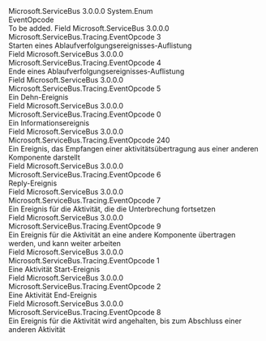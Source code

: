 <Type Name="EventOpcode" FullName="Microsoft.ServiceBus.Tracing.EventOpcode">
  <TypeSignature Language="C#" Value="public enum EventOpcode" />
  <TypeSignature Language="ILAsm" Value=".class public auto ansi sealed EventOpcode extends System.Enum" />
  <TypeSignature Language="DocId" Value="T:Microsoft.ServiceBus.Tracing.EventOpcode" />
  <TypeSignature Language="VB.NET" Value="Public Enum EventOpcode" />
  <TypeSignature Language="F#" Value="type EventOpcode = " />
  <AssemblyInfo>
    <AssemblyName>Microsoft.ServiceBus</AssemblyName>
    <AssemblyVersion>3.0.0.0</AssemblyVersion>
  </AssemblyInfo>
  <Base>
    <BaseTypeName>System.Enum</BaseTypeName>
  </Base>
  <Docs>
    <summary>
            EventOpcode
            </summary>
    <remarks>To be added.</remarks>
  </Docs>
  <Members>
    <Member MemberName="DataCollectionStart">
      <MemberSignature Language="C#" Value="DataCollectionStart" />
      <MemberSignature Language="ILAsm" Value=".field public static literal valuetype Microsoft.ServiceBus.Tracing.EventOpcode DataCollectionStart = int32(3)" />
      <MemberSignature Language="DocId" Value="F:Microsoft.ServiceBus.Tracing.EventOpcode.DataCollectionStart" />
      <MemberSignature Language="VB.NET" Value="DataCollectionStart" />
      <MemberSignature Language="F#" Value="DataCollectionStart = 3" Usage="Microsoft.ServiceBus.Tracing.EventOpcode.DataCollectionStart" />
      <MemberType>Field</MemberType>
      <AssemblyInfo>
        <AssemblyName>Microsoft.ServiceBus</AssemblyName>
        <AssemblyVersion>3.0.0.0</AssemblyVersion>
      </AssemblyInfo>
      <ReturnValue>
        <ReturnType>Microsoft.ServiceBus.Tracing.EventOpcode</ReturnType>
      </ReturnValue>
      <MemberValue>3</MemberValue>
      <Docs>
        <summary>
            Starten eines Ablaufverfolgungsereignisses-Auflistung
            </summary>
      </Docs>
    </Member>
    <Member MemberName="DataCollectionStop">
      <MemberSignature Language="C#" Value="DataCollectionStop" />
      <MemberSignature Language="ILAsm" Value=".field public static literal valuetype Microsoft.ServiceBus.Tracing.EventOpcode DataCollectionStop = int32(4)" />
      <MemberSignature Language="DocId" Value="F:Microsoft.ServiceBus.Tracing.EventOpcode.DataCollectionStop" />
      <MemberSignature Language="VB.NET" Value="DataCollectionStop" />
      <MemberSignature Language="F#" Value="DataCollectionStop = 4" Usage="Microsoft.ServiceBus.Tracing.EventOpcode.DataCollectionStop" />
      <MemberType>Field</MemberType>
      <AssemblyInfo>
        <AssemblyName>Microsoft.ServiceBus</AssemblyName>
        <AssemblyVersion>3.0.0.0</AssemblyVersion>
      </AssemblyInfo>
      <ReturnValue>
        <ReturnType>Microsoft.ServiceBus.Tracing.EventOpcode</ReturnType>
      </ReturnValue>
      <MemberValue>4</MemberValue>
      <Docs>
        <summary>
            Ende eines Ablaufverfolgungsereignisses-Auflistung
            </summary>
      </Docs>
    </Member>
    <Member MemberName="Extension">
      <MemberSignature Language="C#" Value="Extension" />
      <MemberSignature Language="ILAsm" Value=".field public static literal valuetype Microsoft.ServiceBus.Tracing.EventOpcode Extension = int32(5)" />
      <MemberSignature Language="DocId" Value="F:Microsoft.ServiceBus.Tracing.EventOpcode.Extension" />
      <MemberSignature Language="VB.NET" Value="Extension" />
      <MemberSignature Language="F#" Value="Extension = 5" Usage="Microsoft.ServiceBus.Tracing.EventOpcode.Extension" />
      <MemberType>Field</MemberType>
      <AssemblyInfo>
        <AssemblyName>Microsoft.ServiceBus</AssemblyName>
        <AssemblyVersion>3.0.0.0</AssemblyVersion>
      </AssemblyInfo>
      <ReturnValue>
        <ReturnType>Microsoft.ServiceBus.Tracing.EventOpcode</ReturnType>
      </ReturnValue>
      <MemberValue>5</MemberValue>
      <Docs>
        <summary>
            Ein Dehn-Ereignis
            </summary>
      </Docs>
    </Member>
    <Member MemberName="Info">
      <MemberSignature Language="C#" Value="Info" />
      <MemberSignature Language="ILAsm" Value=".field public static literal valuetype Microsoft.ServiceBus.Tracing.EventOpcode Info = int32(0)" />
      <MemberSignature Language="DocId" Value="F:Microsoft.ServiceBus.Tracing.EventOpcode.Info" />
      <MemberSignature Language="VB.NET" Value="Info" />
      <MemberSignature Language="F#" Value="Info = 0" Usage="Microsoft.ServiceBus.Tracing.EventOpcode.Info" />
      <MemberType>Field</MemberType>
      <AssemblyInfo>
        <AssemblyName>Microsoft.ServiceBus</AssemblyName>
        <AssemblyVersion>3.0.0.0</AssemblyVersion>
      </AssemblyInfo>
      <ReturnValue>
        <ReturnType>Microsoft.ServiceBus.Tracing.EventOpcode</ReturnType>
      </ReturnValue>
      <MemberValue>0</MemberValue>
      <Docs>
        <summary>
            Ein Informationsereignis
            </summary>
      </Docs>
    </Member>
    <Member MemberName="Receive">
      <MemberSignature Language="C#" Value="Receive" />
      <MemberSignature Language="ILAsm" Value=".field public static literal valuetype Microsoft.ServiceBus.Tracing.EventOpcode Receive = int32(240)" />
      <MemberSignature Language="DocId" Value="F:Microsoft.ServiceBus.Tracing.EventOpcode.Receive" />
      <MemberSignature Language="VB.NET" Value="Receive" />
      <MemberSignature Language="F#" Value="Receive = 240" Usage="Microsoft.ServiceBus.Tracing.EventOpcode.Receive" />
      <MemberType>Field</MemberType>
      <AssemblyInfo>
        <AssemblyName>Microsoft.ServiceBus</AssemblyName>
        <AssemblyVersion>3.0.0.0</AssemblyVersion>
      </AssemblyInfo>
      <ReturnValue>
        <ReturnType>Microsoft.ServiceBus.Tracing.EventOpcode</ReturnType>
      </ReturnValue>
      <MemberValue>240</MemberValue>
      <Docs>
        <summary>
            Ein Ereignis, das Empfangen einer aktivitätsübertragung aus einer anderen Komponente darstellt 
            </summary>
      </Docs>
    </Member>
    <Member MemberName="Reply">
      <MemberSignature Language="C#" Value="Reply" />
      <MemberSignature Language="ILAsm" Value=".field public static literal valuetype Microsoft.ServiceBus.Tracing.EventOpcode Reply = int32(6)" />
      <MemberSignature Language="DocId" Value="F:Microsoft.ServiceBus.Tracing.EventOpcode.Reply" />
      <MemberSignature Language="VB.NET" Value="Reply" />
      <MemberSignature Language="F#" Value="Reply = 6" Usage="Microsoft.ServiceBus.Tracing.EventOpcode.Reply" />
      <MemberType>Field</MemberType>
      <AssemblyInfo>
        <AssemblyName>Microsoft.ServiceBus</AssemblyName>
        <AssemblyVersion>3.0.0.0</AssemblyVersion>
      </AssemblyInfo>
      <ReturnValue>
        <ReturnType>Microsoft.ServiceBus.Tracing.EventOpcode</ReturnType>
      </ReturnValue>
      <MemberValue>6</MemberValue>
      <Docs>
        <summary>
            Reply-Ereignis
            </summary>
      </Docs>
    </Member>
    <Member MemberName="Resume">
      <MemberSignature Language="C#" Value="Resume" />
      <MemberSignature Language="ILAsm" Value=".field public static literal valuetype Microsoft.ServiceBus.Tracing.EventOpcode Resume = int32(7)" />
      <MemberSignature Language="DocId" Value="F:Microsoft.ServiceBus.Tracing.EventOpcode.Resume" />
      <MemberSignature Language="VB.NET" Value="Resume" />
      <MemberSignature Language="F#" Value="Resume = 7" Usage="Microsoft.ServiceBus.Tracing.EventOpcode.Resume" />
      <MemberType>Field</MemberType>
      <AssemblyInfo>
        <AssemblyName>Microsoft.ServiceBus</AssemblyName>
        <AssemblyVersion>3.0.0.0</AssemblyVersion>
      </AssemblyInfo>
      <ReturnValue>
        <ReturnType>Microsoft.ServiceBus.Tracing.EventOpcode</ReturnType>
      </ReturnValue>
      <MemberValue>7</MemberValue>
      <Docs>
        <summary>
            Ein Ereignis für die Aktivität, die die Unterbrechung fortsetzen
            </summary>
      </Docs>
    </Member>
    <Member MemberName="Send">
      <MemberSignature Language="C#" Value="Send" />
      <MemberSignature Language="ILAsm" Value=".field public static literal valuetype Microsoft.ServiceBus.Tracing.EventOpcode Send = int32(9)" />
      <MemberSignature Language="DocId" Value="F:Microsoft.ServiceBus.Tracing.EventOpcode.Send" />
      <MemberSignature Language="VB.NET" Value="Send" />
      <MemberSignature Language="F#" Value="Send = 9" Usage="Microsoft.ServiceBus.Tracing.EventOpcode.Send" />
      <MemberType>Field</MemberType>
      <AssemblyInfo>
        <AssemblyName>Microsoft.ServiceBus</AssemblyName>
        <AssemblyVersion>3.0.0.0</AssemblyVersion>
      </AssemblyInfo>
      <ReturnValue>
        <ReturnType>Microsoft.ServiceBus.Tracing.EventOpcode</ReturnType>
      </ReturnValue>
      <MemberValue>9</MemberValue>
      <Docs>
        <summary>
            Ein Ereignis für die Aktivität an eine andere Komponente übertragen werden, und kann weiter arbeiten
            </summary>
      </Docs>
    </Member>
    <Member MemberName="Start">
      <MemberSignature Language="C#" Value="Start" />
      <MemberSignature Language="ILAsm" Value=".field public static literal valuetype Microsoft.ServiceBus.Tracing.EventOpcode Start = int32(1)" />
      <MemberSignature Language="DocId" Value="F:Microsoft.ServiceBus.Tracing.EventOpcode.Start" />
      <MemberSignature Language="VB.NET" Value="Start" />
      <MemberSignature Language="F#" Value="Start = 1" Usage="Microsoft.ServiceBus.Tracing.EventOpcode.Start" />
      <MemberType>Field</MemberType>
      <AssemblyInfo>
        <AssemblyName>Microsoft.ServiceBus</AssemblyName>
        <AssemblyVersion>3.0.0.0</AssemblyVersion>
      </AssemblyInfo>
      <ReturnValue>
        <ReturnType>Microsoft.ServiceBus.Tracing.EventOpcode</ReturnType>
      </ReturnValue>
      <MemberValue>1</MemberValue>
      <Docs>
        <summary>
            Eine Aktivität Start-Ereignis
            </summary>
      </Docs>
    </Member>
    <Member MemberName="Stop">
      <MemberSignature Language="C#" Value="Stop" />
      <MemberSignature Language="ILAsm" Value=".field public static literal valuetype Microsoft.ServiceBus.Tracing.EventOpcode Stop = int32(2)" />
      <MemberSignature Language="DocId" Value="F:Microsoft.ServiceBus.Tracing.EventOpcode.Stop" />
      <MemberSignature Language="VB.NET" Value="Stop" />
      <MemberSignature Language="F#" Value="Stop = 2" Usage="Microsoft.ServiceBus.Tracing.EventOpcode.Stop" />
      <MemberType>Field</MemberType>
      <AssemblyInfo>
        <AssemblyName>Microsoft.ServiceBus</AssemblyName>
        <AssemblyVersion>3.0.0.0</AssemblyVersion>
      </AssemblyInfo>
      <ReturnValue>
        <ReturnType>Microsoft.ServiceBus.Tracing.EventOpcode</ReturnType>
      </ReturnValue>
      <MemberValue>2</MemberValue>
      <Docs>
        <summary>
            Eine Aktivität End-Ereignis 
            </summary>
      </Docs>
    </Member>
    <Member MemberName="Suspend">
      <MemberSignature Language="C#" Value="Suspend" />
      <MemberSignature Language="ILAsm" Value=".field public static literal valuetype Microsoft.ServiceBus.Tracing.EventOpcode Suspend = int32(8)" />
      <MemberSignature Language="DocId" Value="F:Microsoft.ServiceBus.Tracing.EventOpcode.Suspend" />
      <MemberSignature Language="VB.NET" Value="Suspend" />
      <MemberSignature Language="F#" Value="Suspend = 8" Usage="Microsoft.ServiceBus.Tracing.EventOpcode.Suspend" />
      <MemberType>Field</MemberType>
      <AssemblyInfo>
        <AssemblyName>Microsoft.ServiceBus</AssemblyName>
        <AssemblyVersion>3.0.0.0</AssemblyVersion>
      </AssemblyInfo>
      <ReturnValue>
        <ReturnType>Microsoft.ServiceBus.Tracing.EventOpcode</ReturnType>
      </ReturnValue>
      <MemberValue>8</MemberValue>
      <Docs>
        <summary>
            Ein Ereignis für die Aktivität wird angehalten, bis zum Abschluss einer anderen Aktivität
            </summary>
      </Docs>
    </Member>
  </Members>
</Type>